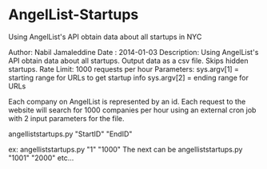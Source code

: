 AngelList-Startups
==================

Using AngelList's API obtain data about all startups in NYC

Author: Nabil Jamaleddine Date : 2014-01-03 Description: Using AngelList's API obtain data about all startups. Output data as a csv file. Skips hidden startups. Rate Limit: 1000 requests per hour Parameters: sys.argv[1] = starting range for URLs to get startup info sys.argv[2] = ending range for URLs

Each company on AngelList is represented by an id. Each request to the website will search for 1000 companies per hour using an external cron job with 2 input parameters for the file.

angelliststartups.py "StartID" "EndID"

ex: angelliststartups.py "1" "1000" The next can be angelliststartups.py "1001" "2000" etc...